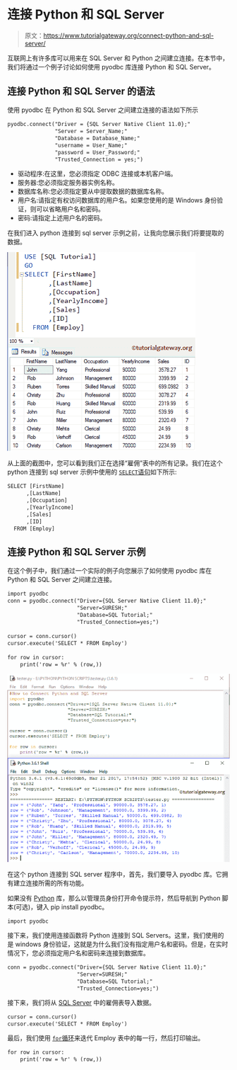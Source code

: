 # 连接 Python 和 SQL Server

> 原文：<https://www.tutorialgateway.org/connect-python-and-sql-server/>

互联网上有许多库可以用来在 SQL Server 和 Python 之间建立连接。在本节中，我们将通过一个例子讨论如何使用 pyodbc 库连接 Python 和 SQL Server。

## 连接 Python 和 SQL Server 的语法

使用 pyodbc 在 Python 和 SQL Server 之间建立连接的语法如下所示

```
pyodbc.connect("Driver = {SQL Server Native Client 11.0};"               
               "Server = Server_Name;"
               "Database = Database_Name;"
               "username = User_Name;"
               "password = User_Password;"
               "Trusted_Connection = yes;")
```

*   驱动程序:在这里，您必须指定 ODBC 连接或本机客户端。
*   服务器:您必须指定服务器实例名称。
*   数据库名称:您必须指定要从中提取数据的数据库名称。
*   用户名:请指定有权访问数据库的用户名。如果您使用的是 Windows 身份验证，则可以省略用户名和密码。
*   密码:请指定上述用户名的密码。

在我们进入 python 连接到 sql server 示例之前，让我向您展示我们将要提取的数据。

![Connect Python and SQL Server Example 1](img/a52986f6669fb5607e1710bf4f15c725.png)

从上面的截图中，您可以看到我们正在选择“雇佣”表中的所有记录。我们在这个 python 连接到 sql server 示例中使用的 [`SELECT`语句](https://www.tutorialgateway.org/sql-select-statement/)如下所示:

```
SELECT [FirstName]
      ,[LastName]
      ,[Occupation]
      ,[YearlyIncome]
      ,[Sales]
      ,[ID]
  FROM [Employ]
```

## 连接 Python 和 SQL Server 示例

在这个例子中，我们通过一个实际的例子向您展示了如何使用 pyodbc 库在 Python 和 SQL Server 之间建立连接。

```
import pyodbc
conn = pyodbc.connect("Driver={SQL Server Native Client 11.0};"
                      "Server=SURESH;"
                      "Database=SQL Tutorial;"
                      "Trusted_Connection=yes;")

cursor = conn.cursor()
cursor.execute('SELECT * FROM Employ')

for row in cursor:
    print('row = %r' % (row,))

```

![Connect Python and SQL Server Example 2](img/a6a40fe84f6030583cf9aaa5f6d8cf06.png)

在这个 python 连接到 SQL server 程序中，首先，我们要导入 pyodbc 库。它拥有建立连接所需的所有功能。

如果没有 [Python](https://www.tutorialgateway.org/python-tutorial/) 库，那么以管理员身份打开命令提示符，然后导航到 Python 脚本(可选)，键入 pip install pyodbc。

```
import pyodbc
```

接下来，我们使用连接函数将 Python 连接到 SQL Servers。这里，我们使用的是 windows 身份验证，这就是为什么我们没有指定用户名和密码。但是，在实时情况下，您必须指定用户名和密码来连接到数据库。

```
conn = pyodbc.connect("Driver={SQL Server Native Client 11.0};"
                      "Server=SURESH;"
                      "Database=SQL Tutorial;"
                      "Trusted_Connection=yes;")
```

接下来，我们将从 [SQL Server](https://www.tutorialgateway.org/sql/) 中的雇佣表导入数据。

```
cursor = conn.cursor()
cursor.execute('SELECT * FROM Employ')
```

最后，我们使用 [`for`循环](https://www.tutorialgateway.org/python-for-loop/)来迭代 Employ 表中的每一行，然后打印输出。

```
for row in cursor:
    print('row = %r' % (row,))
```